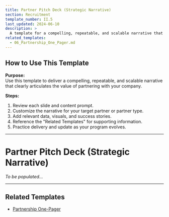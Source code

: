 ```yaml
---
title: Partner Pitch Deck (Strategic Narrative)
section: Recruitment
template_number: II.5
last_updated: 2024-06-10
description: >
  A template for a compelling, repeatable, and scalable narrative that clearly articulates the value of partnering with your company, inspiring prospective partners to join your ecosystem.
related_templates:
  - 06_Partnership_One_Pager.md
---
```


## How to Use This Template

**Purpose:**  
Use this template to deliver a compelling, repeatable, and scalable narrative that clearly articulates the value of partnering with your company.

**Steps:**
1. Review each slide and content prompt.
2. Customize the narrative for your target partner or partner type.
3. Add relevant data, visuals, and success stories.
4. Reference the "Related Templates" for supporting information.
5. Practice delivery and update as your program evolves.

---

# Partner Pitch Deck (Strategic Narrative)

*To be populated...*

---

## Related Templates
- [Partnership One-Pager](06_Partnership_One_Pager.md) 